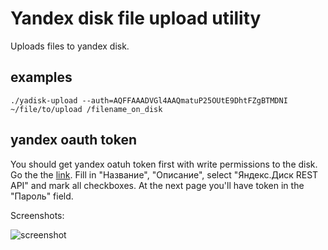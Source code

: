 # Yandex disk file upload utility

Uploads files to yandex disk.

## examples

```shell
./yadisk-upload --auth=AQFFAAADVGl4AAQmatuP25OUtE9DhtFZgBTMDNI ~/file/to/upload /filename_on_disk
```

## yandex oauth token

You should get yandex oatuh token first with write permissions to the
disk. Go the the [link](https://oauth.yandex.ru/client/new). Fill in
"Название", "Описание", select "Яндекс.Диск REST API" and mark all
checkboxes. At the next page you'll have token in the "Пароль" field.

Screenshots:

![screenshot](https://habrastorage.org/files/868/a6d/3fd/868a6d3fde5a4b6bb463d0a296431793.png)

